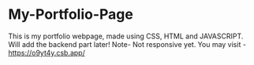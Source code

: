 # My-Portfolio-Page
This is my portfolio webpage, made using CSS, HTML and JAVASCRIPT. Will add the backend part later!
Note- Not responsive yet. You may visit - https://o9yt4y.csb.app/
